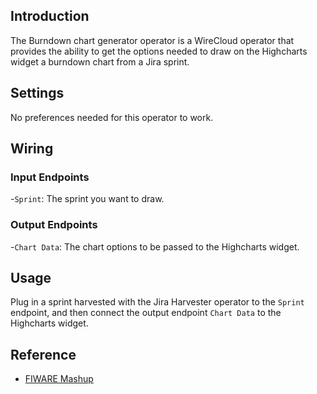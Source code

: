 ## Introduction

The Burndown chart generator operator is a WireCloud operator that provides the ability to get the options needed to draw on the Highcharts widget a burndown chart from a Jira sprint. 

## Settings

No preferences needed for this operator to work.

## Wiring

### Input Endpoints

-`Sprint`: The sprint you want to draw.

### Output Endpoints

-`Chart Data`: The chart options to be passed to the Highcharts widget.

## Usage

Plug in a sprint harvested with the Jira Harvester operator to the `Sprint` endpoint, and then connect the output endpoint `Chart Data` to the Highcharts widget.

## Reference

- [FIWARE Mashup](https://mashup.lab.fiware.org/)
